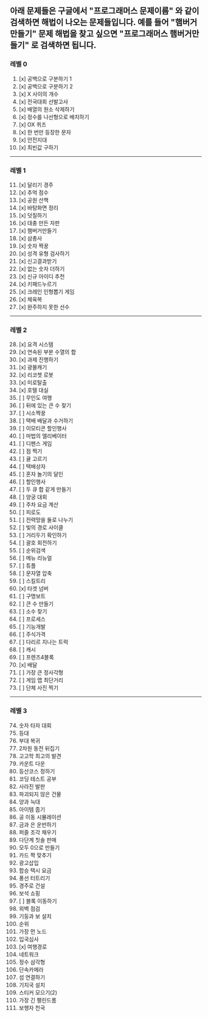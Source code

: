 아래 문제들은 구글에서 "프로그래머스 문제이름" 와 같이 검색하면 해법이 나오는 문제들입니다. 
예를 들어 "햄버거만들기" 문제 해법을 찾고 싶으면 "프로그래머스 햄버거만들기" 로 검색하면 됩니다. 
---  

### 레벨 0  
1. [x] 공백으로 구분하기 1  
2. [x] 공백으로 구분하기 2  
3. [x] X 사이의 개수  
4. [x] 전국대회 선발고사  
5. [x] 배열의 원소 삭제하기  
6. [x] 정수를 나선형으로 배치하기  
7. [x] OX 퀴즈  
8. [x] 한 번만 등장한 문자  
9. [x] 안전지대  
10. [x] 최빈값 구하기  <br>
-----

### 레벨 1   

11. [x] 달리기 경주  
12. [x] 추억 점수  
13. [x] 공원 산책  
14. [x] 바탕화면 정리  
15. [x] 덧칠하기  
16. [x] 대충 만든 자판  
17. [x] 햄버거만들기  
18. [x] 삼총사  
19. [x] 숫자 짝꿍  
20. [x] 성격 유형 검사하기  
21. [x] 신고결과받기  
22. [x] 없는 숫자 더하기  
23. [x] 신규 아이디 추천  
24. [x] 키패드누르기  
25. [x] 크레인 인형뽑기 게임  
26. [x] 체육복  
27. [x] 완주하지 못한 선수  <br>
---

### 레벨 2  
  
28. [x] 요격 시스템  
29. [x] 연속된 부분 수열의 합  
30. [x] 과제 진행하기  
31. [x] 광물캐기  
32. [x] 리코쳇 로봇  
33. [x] 미로탈출  
34. [x] 호텔 대실   
35. [ ] 무인도 여행   
36. [ ] 뒤에 있는 큰 수 찾기   
37. [ ] 시소짝꿍   
38. [ ] 택배 배달과 수거하기   
39. [ ] 이모티콘 할인행사   
40. [ ] 마법의 엘리베이터   
41. [ ] 디펜스 게임   
42. [ ] 점 찍기  
43. [ ] 귤 고르기  
44. [ ] 택배상자  
45. [ ] 혼자 놀기의 달인  
46. [ ] 할인행사   
47. [ ] 두 큐 합 같게 만들기  
48. [ ] 양궁 대회  
49. [ ] 주차 요금 계산  
50. [ ] 피로도  
51. [ ] 전력망을 둘로 나누기  
52. [ ] 빛의 경로 사이클  
53. [ ] 거리두기 확인하기  
54. [ ] 괄호 회전하기   
55. [ ] 순위검색   
56. [ ] 메뉴 리뉴얼   
57. [ ] 튜플  
58. [ ] 문자열 압축  
59. [ ] 스킬트리  
60. [x] 타겟 넘버   
61. [ ] 구명보트  
62. [ ] 큰 수 만들기  
63. [ ] 소수 찾기  
64. [ ] 프로세스  
65. [ ] 기능개발   
66. [ ] 주식가격  
67. [ ] 다리르 지나는 트럭  
68. [ ] 캐시  
69. [ ] 프렌즈4블록   
70. [x] 배달  
71. [ ] 가장 큰 정사각형  
72. [ ] 게임 맵 최단거리  
73. [ ] 단체 사진 찍기  <br>

---
### 레벨 3  
74. 숫자 타자 대회  
75. 등대  
76. 부대 복귀  
77. 2차원 동전 뒤집기   
78. 고고학 최고의 발견  
79. 카운트 다운  
80. 등산코스 정하기   
81. 코딩 테스트 공부   
82. 사라진 발판  
83. 파괴되지 않은 건물  
84. 양과 늑대  
85. 아이템 줍기  
86. 공 이동 시뮬레이션  
87. 금과 은 운반하기  
88. 퍼즐 조각 채우기  
89. 다단계 칫솔 판매  
90. 모두 0으로 만들기   
91. 카드 짝 맞추기  
92. 광고삽입  
93. 합승 택시 요금   
94. 풍선 터트리기  
95. 경주로 건설  
96. 보석 쇼핑  
97. [ ] 블록 이동하기  
98. 외벽 점검  
99. 기둥과 보 설치   
100. 순위  
101. 가장 먼 노드  
102. 입국심사  
103. [x] 여행경로  
104. 네트워크  
105. 정수 삼각형  
106. 단속카메라  
107. 섬 연결하기   
108. 기지국 설치  
109. 스티커 모으기(2)  
110. 가장 긴 팰린드롬  
111. 보행자 천국  

